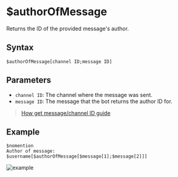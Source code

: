 # $authorOfMessage
Returns the ID of the provided message's author.

## Syntax
```
$authorOfMessage[channel ID;message ID]
```

## Parameters
- `channel ID`: The channel where the message was sent.
- `message ID`: The message that the bot returns the author ID for.

>  [How get message/channel ID guide](https://support.discord.com/hc/en-us/articles/206346498-Where-can-I-find-my-User-Server-Message-ID-)

## Example

```
$nomention
Author of message: $username[$authorOfMessage[$message[1];$message[2]]]
```

![example](https://user-images.githubusercontent.com/113303649/209977869-72e418ce-9666-447e-b2c8-d9942d0735b7.png)
